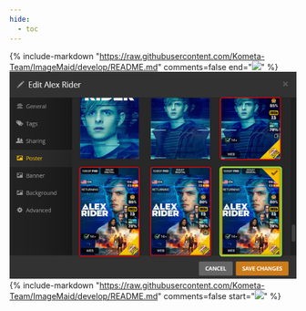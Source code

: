 ```yaml
---
hide:
  - toc
---
```

{%
  include-markdown "https://raw.githubusercontent.com/Kometa-Team/ImageMaid/develop/README.md"
  comments=false
  end="![](cleanup.png)"
%}
![](../../assets/images/kometa/cleanup.png)
{%
  include-markdown "https://raw.githubusercontent.com/Kometa-Team/ImageMaid/develop/README.md"
  comments=false
  start="![](cleanup.png)"
%}
